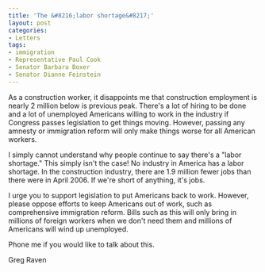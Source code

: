 ```yaml
---
title: 'The &#8216;labor shortage&#8217;'
layout: post
categories:
- Letters
tags:
- immigration
- Representative Paul Cook
- Senator Barbara Boxer
- Senator Dianne Feinstein
---
```


As a construction worker, it disappoints me that construction employment is nearly 2 million below is previous peak. There's a lot of hiring to be done and a lot of unemployed Americans willing to work in the industry if Congress passes legislation to get things moving. However, passing any amnesty or immigration reform will only make things worse for all American workers.  
  
I simply cannot understand why people continue to say there's a "labor shortage." This simply isn't the case! No industry in America has a labor shortage. In the construction industry, there are 1.9 million fewer jobs than there were in April 2006. If we're short of anything, it's jobs.

I urge you to support legislation to put Americans back to work. However, please oppose efforts to keep Americans out of work, such as comprehensive immigration reform. Bills such as this will only bring in millions of foreign workers when we don't need them and millions of Americans will wind up unemployed.

Phone me if you would like to talk about this.

Greg Raven
